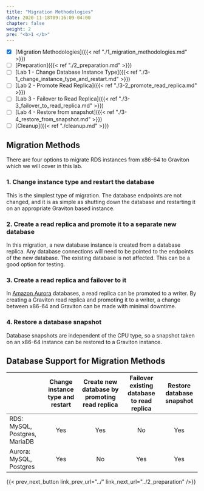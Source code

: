 ```yaml
---
title: "Migration Methodologies"
date: 2020-11-18T09:16:09-04:00
chapter: false
weight: 2
pre: "<b>1 </b>"
---
```

- [x] [Migration Methodologies]({{< ref "./1_migration_methodologies.md" >}})
- [ ] [Preparation]({{< ref "./2_preparation.md" >}})
- [ ] [Lab 1 - Change Database Instance Type]({{< ref "./3-1_change_instance_type_and_restart.md" >}})
- [ ] [Lab 2 - Promote Read Replica]({{< ref "./3-2_promote_read_replica.md" >}})
- [ ] [Lab 3 - Failover to Read Replica]({{< ref "./3-3_failover_to_read_replica.md" >}})
- [ ] [Lab 4 - Restore from snapshot]({{< ref "./3-4_restore_from_snapshot.md" >}})
- [ ] [Cleanup]({{< ref "./cleanup.md" >}})

## Migration Methods

There are four options to migrate RDS instances from x86-64 to Graviton which we will cover in this lab.

### 1. Change instance type and restart the database

This is the simplest type of migration. The database endpoints are not changed, and it is as simple as shutting down the database and restarting it on an appropriate Graviton based instance.

### 2. Create a read replica and promote it to a separate new database

In this migration, a new database instance is created from a database replica. Any database connections will need to be pointed to the endpoints of the new database. The existing database is not affected. This can be a good option for testing.

### 3. Create a read replica and failover to it

In [Amazon Aurora](https://aws.amazon.com/rds/aurora/) databases, a read replica can be promoted to a writer. By creating a Graviton read replica and promoting it to a writer, a change between x86-64 and Graviton can be made with minimal downtime.

### 4. Restore a database snapshot

Database snapshots are independent of the CPU type, so a snapshot taken on an x86-64 instance can be restored to a Graviton instance.


## Database Support for Migration Methods

|	|Change instance type and restart	|Create new database by promoting read replica	|Failover existing database to read replica	| Restore database snapshot |
|---	| :---:	| :---:	| :---:	| :---:	|
|RDS: MySQL, Postgres, MariaDB	|Yes|Yes|No|Yes|
|Aurora: MySQL, Postgres	|Yes|No|Yes|Yes|

{{< prev_next_button link_prev_url="../" link_next_url="../2_preparation" />}}
